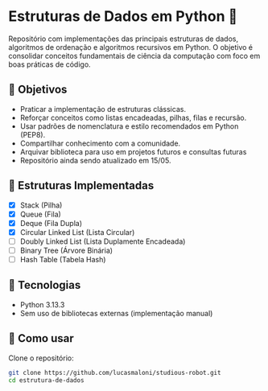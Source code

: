 # Estruturas de Dados em Python 🐍

Repositório com implementações das principais estruturas de dados, algoritmos de ordenação e algoritmos recursivos em Python. O objetivo é consolidar conceitos fundamentais de ciência da computação com foco em boas práticas de código.

## 📌 Objetivos

- Praticar a implementação de estruturas clássicas.
- Reforçar conceitos como listas encadeadas, pilhas, filas e recursão.
- Usar padrões de nomenclatura e estilo recomendados em Python (PEP8).
- Compartilhar conhecimento com a comunidade.
- Arquivar biblioteca para uso em projetos futuros e consultas futuras
- Repositório ainda sendo atualizado em 15/05.

## 📁 Estruturas Implementadas

- [x] Stack (Pilha)
- [x] Queue (Fila)
- [x] Deque (Fila Dupla)
- [x] Circular Linked List (Lista Circular)
- [ ] Doubly Linked List (Lista Duplamente Encadeada)
- [ ] Binary Tree (Árvore Binária)
- [ ] Hash Table (Tabela Hash)

## 🔧 Tecnologias

- Python 3.13.3
- Sem uso de bibliotecas externas (implementação manual)

## 🚀 Como usar

Clone o repositório:

```bash
git clone https://github.com/lucasmaloni/studious-robot.git
cd estrutura-de-dados
